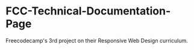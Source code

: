 # FCC-Technical-Documentation-Page
Freecodecamp's 3rd project on their Responsive Web Design curriculum.
